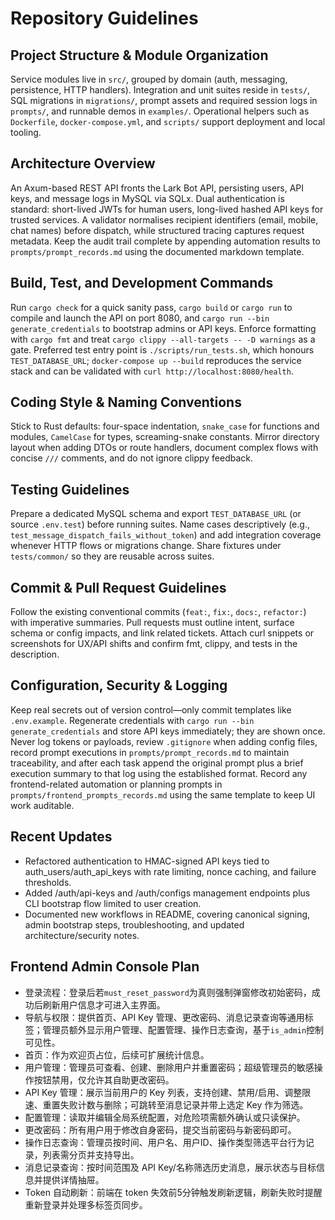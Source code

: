 # Repository Guidelines

## Project Structure & Module Organization
Service modules live in `src/`, grouped by domain (auth, messaging, persistence, HTTP handlers). Integration and unit suites reside in `tests/`, SQL migrations in `migrations/`, prompt assets and required session logs in `prompts/`, and runnable demos in `examples/`. Operational helpers such as `Dockerfile`, `docker-compose.yml`, and `scripts/` support deployment and local tooling.

## Architecture Overview
An Axum-based REST API fronts the Lark Bot API, persisting users, API keys, and message logs in MySQL via SQLx. Dual authentication is standard: short-lived JWTs for human users, long-lived hashed API keys for trusted services. A validator normalises recipient identifiers (email, mobile, chat names) before dispatch, while structured tracing captures request metadata. Keep the audit trail complete by appending automation results to `prompts/prompt_records.md` using the documented markdown template.

## Build, Test, and Development Commands
Run `cargo check` for a quick sanity pass, `cargo build` or `cargo run` to compile and launch the API on port 8080, and `cargo run --bin generate_credentials` to bootstrap admins or API keys. Enforce formatting with `cargo fmt` and treat `cargo clippy --all-targets -- -D warnings` as a gate. Preferred test entry point is `./scripts/run_tests.sh`, which honours `TEST_DATABASE_URL`; `docker-compose up --build` reproduces the service stack and can be validated with `curl http://localhost:8080/health`.

## Coding Style & Naming Conventions
Stick to Rust defaults: four-space indentation, `snake_case` for functions and modules, `CamelCase` for types, screaming-snake constants. Mirror directory layout when adding DTOs or route handlers, document complex flows with concise `///` comments, and do not ignore clippy feedback.

## Testing Guidelines
Prepare a dedicated MySQL schema and export `TEST_DATABASE_URL` (or source `.env.test`) before running suites. Name cases descriptively (e.g., `test_message_dispatch_fails_without_token`) and add integration coverage whenever HTTP flows or migrations change. Share fixtures under `tests/common/` so they are reusable across suites.

## Commit & Pull Request Guidelines
Follow the existing conventional commits (`feat:`, `fix:`, `docs:`, `refactor:`) with imperative summaries. Pull requests must outline intent, surface schema or config impacts, and link related tickets. Attach curl snippets or screenshots for UX/API shifts and confirm fmt, clippy, and tests in the description.

## Configuration, Security & Logging
Keep real secrets out of version control—only commit templates like `.env.example`. Regenerate credentials with `cargo run --bin generate_credentials` and store API keys immediately; they are shown once. Never log tokens or payloads, review `.gitignore` when adding config files, record prompt executions in `prompts/prompt_records.md` to maintain traceability, and after each task append the original prompt plus a brief execution summary to that log using the established format. Record any frontend-related automation or planning prompts in `prompts/frontend_prompts_records.md` using the same template to keep UI work auditable.

## Recent Updates
- Refactored authentication to HMAC-signed API keys tied to auth_users/auth_api_keys with rate limiting, nonce caching, and failure thresholds.
- Added /auth/api-keys and /auth/configs management endpoints plus CLI bootstrap flow limited to user creation.
- Documented new workflows in README, covering canonical signing, admin bootstrap steps, troubleshooting, and updated architecture/security notes.

## Frontend Admin Console Plan
- 登录流程：登录后若`must_reset_password`为真则强制弹窗修改初始密码，成功后刷新用户信息才可进入主界面。
- 导航与权限：提供首页、API Key 管理、更改密码、消息记录查询等通用标签；管理员额外显示用户管理、配置管理、操作日志查询，基于`is_admin`控制可见性。
- 首页：作为欢迎页占位，后续可扩展统计信息。
- 用户管理：管理员可查看、创建、删除用户并重置密码；超级管理员的敏感操作按钮禁用，仅允许其自助更改密码。
- API Key 管理：展示当前用户的 Key 列表，支持创建、禁用/启用、调整限速、重置失败计数与删除；可跳转至消息记录并带上选定 Key 作为筛选。
- 配置管理：读取并编辑全局系统配置，对危险项需额外确认或只读保护。
- 更改密码：所有用户用于修改自身密码，提交当前密码与新密码即可。
- 操作日志查询：管理员按时间、用户名、用户ID、操作类型筛选平台行为记录，列表需分页并支持导出。
- 消息记录查询：按时间范围及 API Key/名称筛选历史消息，展示状态与目标信息并提供详情抽屉。
- Token 自动刷新：前端在 token 失效前5分钟触发刷新逻辑，刷新失败时提醒重新登录并处理多标签页同步。
